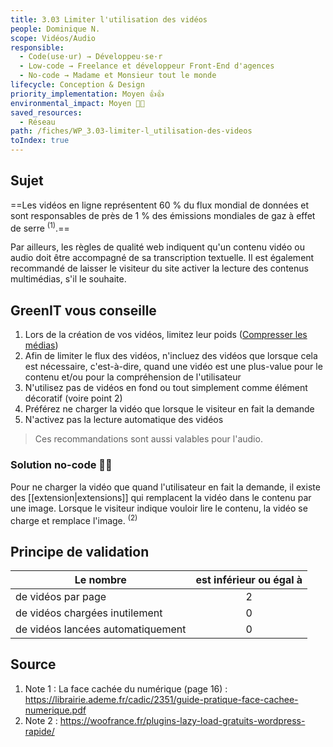 ```yaml
---
title: 3.03 Limiter l'utilisation des vidéos
people: Dominique N.
scope: Vidéos/Audio
responsible:
  - Code(use·ur) → Développeu·se·r
  - Low-code → Freelance et développeur Front-End d'agences
  - No-code → Madame et Monsieur tout le monde
lifecycle: Conception & Design
priority_implementation: Moyen 👍👍
environmental_impact: Moyen 🌱🌱
saved_resources:
  - Réseau
path: /fiches/WP_3.03-limiter-l_utilisation-des-videos
toIndex: true
---
```


## Sujet

==Les vidéos en ligne représentent 60 % du flux mondial de données et sont responsables de près de 1 % des émissions mondiales de gaz à effet de serre <sup>(1)</sup>.==

Par ailleurs, les règles de qualité web indiquent qu'un contenu vidéo ou audio doit être accompagné de sa transcription textuelle. Il est également recommandé de laisser le visiteur du site activer la lecture des contenus multimédias, s'il le souhaite.

## GreenIT vous conseille

1.  Lors de la création de vos vidéos, limitez leur poids ([Compresser les médias](/WP_5.01-compresser-les-medias))
2.  Afin de limiter le flux des vidéos, n'incluez des vidéos que lorsque cela est nécessaire, c'est-à-dire, quand une vidéo est une plus-value pour le contenu et/ou pour la compréhension de l'utilisateur
3.  N'utilisez pas de vidéos en fond ou tout simplement comme élément décoratif (voire point 2)
4.  Préférez ne charger la vidéo que lorsque le visiteur en fait la demande
5.  N'activez pas la lecture automatique des vidéos

> Ces recommandations sont aussi valables pour l'audio.

### Solution no-code 🌱🌱

Pour ne charger la vidéo que quand l'utilisateur en fait la demande, il existe des [[extension|extensions]] qui remplacent la vidéo dans le contenu par une image. Lorsque le visiteur indique vouloir lire le contenu, la vidéo se charge et remplace l'image. <sup>(2)</sup>

## Principe de validation

| Le nombre                         | est inférieur ou égal à |
| --------------------------------- | :---------------------: |
| de vidéos par page                |            2            |
| de vidéos chargées inutilement    |            0            |
| de vidéos lancées automatiquement |            0            |

## Source

1. Note 1 : La face cachée du numérique (page 16) : <https://librairie.ademe.fr/cadic/2351/guide-pratique-face-cachee-numerique.pdf>
2. Note 2 : <https://woofrance.fr/plugins-lazy-load-gratuits-wordpress-rapide/>
